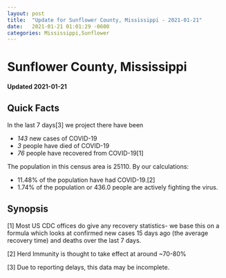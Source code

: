 ```yaml
---
layout: post
title:  "Update for Sunflower County, Mississippi - 2021-01-21"
date:   2021-01-21 01:01:29 -0600
categories: Mississippi,Sunflower
---
```


# Sunflower County, Mississippi
#### Updated 2021-01-21

## Quick Facts

In the last 7 days[3] we project there have been
- *143* new cases of COVID-19
- *3* people have died of COVID-19
- *76* people have recovered from COVID-19[1]

The population in this census area is 25110. By our calculations:
- 11.48% of the population have had COVID-19.[2]
- 1.74% of the population or 436.0 people are actively fighting the virus.

## Synopsis




[1] Most US CDC offices do give any recovery statistics- we base this on a formula which looks at confirmed new cases
15 days ago (the average recovery time) and deaths over the last 7 days.

[2] Herd Immunity is thought to take effect at around ~70-80%

[3] Due to reporting delays, this data may be incomplete.
 
    